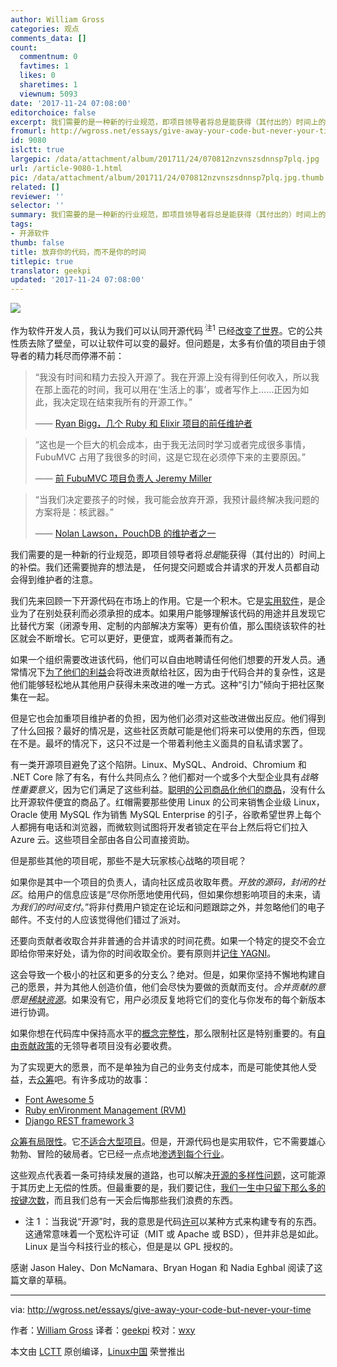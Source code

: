 ```yaml
---
author: William Gross
categories: 观点
comments_data: []
count:
  commentnum: 0
  favtimes: 1
  likes: 0
  sharetimes: 1
  viewnum: 5093
date: '2017-11-24 07:08:00'
editorchoice: false
excerpt: 我们需要的是一种新的行业规范，即项目领导者将总是能获得（其付出的）时间上的补偿。我们还需要抛弃的想法是， 任何提交问题或合并请求的开发人员都自动会得到维护者的注意。
fromurl: http://wgross.net/essays/give-away-your-code-but-never-your-time
id: 9080
islctt: true
largepic: /data/attachment/album/201711/24/070812nzvnszsdnnsp7plq.jpg
url: /article-9080-1.html
pic: /data/attachment/album/201711/24/070812nzvnszsdnnsp7plq.jpg.thumb.jpg
related: []
reviewer: ''
selector: ''
summary: 我们需要的是一种新的行业规范，即项目领导者将总是能获得（其付出的）时间上的补偿。我们还需要抛弃的想法是， 任何提交问题或合并请求的开发人员都自动会得到维护者的注意。
tags:
- 开源软件
thumb: false
title: 放弃你的代码，而不是你的时间
titlepic: true
translator: geekpi
updated: '2017-11-24 07:08:00'
---
```


![](/data/attachment/album/201711/24/070812nzvnszsdnnsp7plq.jpg)


作为软件开发人员，我认为我们可以认同开源代码<sup> 注1</sup> 已经[改变了世界](https://www.wired.com/insights/2013/07/in-a-world-without-open-source/)。它的公共性质去除了壁垒，可以让软件可以变的最好。但问题是，太多有价值的项目由于领导者的精力耗尽而停滞不前：



> 
> “我没有时间和精力去投入开源了。我在开源上没有得到任何收入，所以我在那上面花的时间，我可以用在‘生活上的事’，或者写作上……正因为如此，我决定现在结束我所有的开源工作。”
> 
> 
> —— [Ryan Bigg，几个 Ruby 和 Elixir 项目的前任维护者](http://ryanbigg.com/2015/11/open-source-work)
> 
> 
> 



> 
> “这也是一个巨大的机会成本，由于我无法同时学习或者完成很多事情，FubuMVC 占用了我很多的时间，这是它现在必须停下来的主要原因。”
> 
> 
> —— [前 FubuMVC 项目负责人 Jeremy Miller](https://jeremydmiller.com/2014/04/03/im-throwing-in-the-towel-in-fubumvc/)
> 
> 
> 



> 
> “当我们决定要孩子的时候，我可能会放弃开源，我预计最终解决我问题的方案将是：核武器。”
> 
> 
> —— [Nolan Lawson，PouchDB 的维护者之一](https://nolanlawson.com/2017/03/05/what-it-feels-like-to-be-an-open-source-maintainer/)
> 
> 
> 


我们需要的是一种新的行业规范，即项目领导者将*总是*能获得（其付出的）时间上的补偿。我们还需要抛弃的想法是， 任何提交问题或合并请求的开发人员都自动会得到维护者的注意。


我们先来回顾一下开源代码在市场上的作用。它是一个积木。它是[实用软件](https://martinfowler.com/bliki/UtilityVsStrategicDichotomy.html)，是企业为了在别处获利而必须承担的成本。如果用户能够理解该代码的用途并且发现它比替代方案（闭源专用、定制的内部解决方案等）更有价值，那么围绕该软件的社区就会不断增长。它可以更好，更便宜，或两者兼而有之。


如果一个组织需要改进该代码，他们可以自由地聘请任何他们想要的开发人员。通常情况下[为了他们的利益](https://tessel.io/blog/67472869771/monetizing-open-source)会将改进贡献给社区，因为由于代码合并的复杂性，这是他们能够轻松地从其他用户获得未来改进的唯一方式。这种“引力”倾向于把社区聚集在一起。


但是它也会加重项目维护者的负担，因为他们必须对这些改进做出反应。他们得到了什么回报？最好的情况是，这些社区贡献可能是他们将来可以使用的东西，但现在不是。最坏的情况下，这只不过是一个带着利他主义面具的自私请求罢了。


有一类开源项目避免了这个陷阱。Linux、MySQL、Android、Chromium 和 .NET Core 除了有名，有什么共同点么？他们都对一个或多个大型企业具有*战略性重要意义*，因为它们满足了这些利益。[聪明的公司商品化他们的商品](https://www.joelonsoftware.com/2002/06/12/strategy-letter-v/)，没有什么比开源软件便宜的商品了。红帽需要那些使用 Linux 的公司来销售企业级 Linux，Oracle 使用 MySQL 作为销售 MySQL Enterprise 的引子，谷歌希望世界上每个人都拥有电话和浏览器，而微软则试图将开发者锁定在平台上然后将它们拉入 Azure 云。这些项目全部由各自公司直接资助。


但是那些其他的项目呢，那些不是大玩家核心战略的项目呢？


如果你是其中一个项目的负责人，请向社区成员收取年费。*开放的源码，封闭的社区*。给用户的信息应该是“尽你所愿地使用代码，但如果你想影响项目的未来，请*为我们的时间支付*。”将非付费用户锁定在论坛和问题跟踪之外，并忽略他们的电子邮件。不支付的人应该觉得他们错过了派对。


还要向贡献者收取合并非普通的合并请求的时间花费。如果一个特定的提交不会立即给你带来好处，请为你的时间收取全价。要有原则并[记住 YAGNI](https://martinfowler.com/bliki/Yagni.html)。


这会导致一个极小的社区和更多的分支么？绝对。但是，如果你坚持不懈地构建自己的愿景，并为其他人创造价值，他们会尽快为要做的贡献而支付。*合并贡献的意愿是[稀缺资源](https://hbr.org/2010/11/column-to-win-create-whats-scarce)*。如果没有它，用户必须反复地将它们的变化与你发布的每个新版本进行协调。


如果你想在代码库中保持高水平的[概念完整性](http://wiki.c2.com/?ConceptualIntegrity)，那么限制社区是特别重要的。有[自由贡献政策](https://opensource.com/life/16/5/growing-contributor-base-modern-open-source)的无领导者项目没有必要收费。


为了实现更大的愿景，而不是单独为自己的业务支付成本，而是可能使其他人受益，去[众筹](https://poststatus.com/kickstarter-open-source-project/)吧。有许多成功的故事：


* [Font Awesome 5](https://www.kickstarter.com/projects/232193852/font-awesome-5)
* [Ruby enVironment Management (RVM)](https://www.bountysource.com/teams/rvm/fundraiser)
* [Django REST framework 3](https://www.kickstarter.com/projects/tomchristie/django-rest-framework-3)


[众筹有局限性](http://blog.felixbreuer.net/2013/04/24/crowdfunding-for-open-source.html)。它[不适合](https://www.indiegogo.com/projects/geary-a-beautiful-modern-open-source-email-client#/)[大型项目](http://www.itworld.com/article/2708360/open-source-tools/canonical-misses-smartphone-crowdfunding-goal-by--19-million.html)。但是，开源代码也是实用软件，它不需要雄心勃勃、冒险的破局者。它已经一点点地[渗透到每个行业](http://www.infoworld.com/article/2914643/open-source-software/rise-and-rise-of-open-source.html)。


这些观点代表着一条可持续发展的道路，也可以解决[开源的多样性问题](http://readwrite.com/2013/12/11/open-source-diversity/)，这可能源于其历史上无偿的性质。但最重要的是，我们要记住，[我们一生中只留下那么多的按键次数](http://keysleft.com/)，而且我们总有一天会后悔那些我们浪费的东西。


* 注 1 ：当我说“开源”时，我的意思是代码[许可](https://choosealicense.com/)以某种方式来构建专有的东西。这通常意味着一个宽松许可证（MIT 或 Apache 或 BSD），但并非总是如此。Linux 是当今科技行业的核心，但是是以 GPL 授权的。


感谢 Jason Haley、Don McNamara、Bryan Hogan 和 Nadia Eghbal 阅读了这篇文章的草稿。




---


via: <http://wgross.net/essays/give-away-your-code-but-never-your-time>


作者：[William Gross](http://wgross.net/#about-section) 译者：[geekpi](https://github.com/geekpi) 校对：[wxy](https://github.com/wxy)


本文由 [LCTT](https://github.com/LCTT/TranslateProject) 原创编译，[Linux中国](https://linux.cn/) 荣誉推出